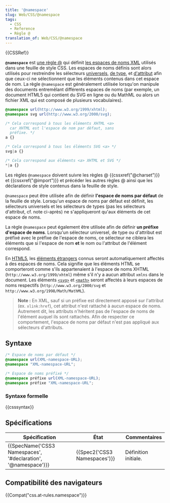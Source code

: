 ```yaml
---
title: '@namespace'
slug: Web/CSS/@namespace
tags:
  - CSS
  - Reference
  - Règle @
translation_of: Web/CSS/@namespace
---
```


{{CSSRef}}

**`@namespace`** est [une règle @](/fr/docs/Web/CSS/Règles_@) qui définit [les espaces de noms XML](/fr/docs/Glossaire/Namespace) utilisés dans une feuille de style CSS. Les espaces de noms définis sont alors utilisés pour restreindre les sélecteurs [universels](/fr/docs/Web/CSS/Sélecteurs_universels), [de type](/fr/docs/Web/CSS/Sélecteurs_de_type), et [d'attribut](/fr/docs/Web/CSS/Sélecteurs_d_attribut) afin que ceux-ci ne sélectionnent que les éléments contenus dans cet espace de nom. La règle `@namespace` est généralement utilisée lorsqu'on manipule des documents entremêlant différents espaces de noms (par exemple, un document HTML5 qui contient du SVG en ligne ou du MathML ou alors un fichier XML qui est composé de plusieurs vocabulaires).

```css
@namespace url(http://www.w3.org/1999/xhtml);
@namespace svg url(http://www.w3.org/2000/svg);

/* Cela correspond à tous les éléments XHTML <a>
  car XHTML est l'espace de nom par défaut, sans
  préfixe. */
a {}

/* Cela correspond à tous les éléments SVG <a> */
svg|a {}

/* Cela correspond aux éléments <a> XHTML et SVG */
*|a {}
```

Les règles `@namespace` doivent suivre les règles @ {{cssxref("@charset")}} et {{cssxref("@import")}} et précéder les autres règles @ ainsi que les déclarations de style contenus dans la feuille de style.

`@namespace` peut être utilisée afin de définir **l'espace de noms par défaut** de la feuille de style. Lorsqu'un espace de noms par défaut est définit, les sélecteurs universels et les sélecteurs de types (pas les sélecteurs d'attribut, cf. note ci-après) ne s'appliqueront qu'aux éléments de cet espace de noms.

La règle `@namespace` peut également être utilisée afin de définir **un préfixe d'espace de noms**. Lorsqu'un sélecteur universel, de type ou d'attribut est préfixé avec le préfixe de l'espace de noms, ce sélecteur ne ciblera les éléments que si l'espace de nom **et** le nom ou l'attribut de l'élément correspond.

En [HTML5](/fr/docs/Glossaire/HTML5), les [éléments étrangers](https://html.spec.whatwg.org/#foreign-elements) connus seront automatiquement affectés à des espaces de noms. Cela signifie que les éléments HTML se comporteront comme s'ils appartenaient à l'espace de noms XHTML (`http://www.w3.org/1999/xhtml`) même s'il n'y a aucun attribut `xmlns` dans le document. Les éléments [`<svg>`](/fr/docs/Web/SVG/Element/svg) et [`<math>`](/fr/docs/Web/MathML/Element/math) seront affectés à leurs espaces de noms respectifs (`http://www.w3.org/2000/svg` et `http://www.w3.org/1998/Math/MathML`).

> **Note :** En XML, sauf si un préfixe est directement apposé sur l'attribut (ex. `xlink:href`), cet attribut n'est rattaché à aucun espace de noms. Autrement dit, les attributs n'héritent pas de l'espace de noms de l'élément auquel ils sont rattachés. Afin de respecter ce comportement, l'espace de noms par défaut n'est pas appliqué aux sélecteurs d'attributs.

## Syntaxe

```css
/* Espace de noms par défaut */
@namespace url(XML-namespace-URL);
@namespace "XML-namespace-URL";

/* Espace de noms préfixé */
@namespace préfixe url(XML-namespace-URL);
@namespace préfixe "XML-namespace-URL";
```

### Syntaxe formelle

{{csssyntax}}

## Spécifications

| Spécification                                                                    | État                                 | Commentaires         |
| -------------------------------------------------------------------------------- | ------------------------------------ | -------------------- |
| {{SpecName('CSS3 Namespaces', '#declaration', '@namespace')}} | {{Spec2('CSS3 Namespaces')}} | Définition initiale. |

## Compatibilité des navigateurs

{{Compat("css.at-rules.namespace")}}
